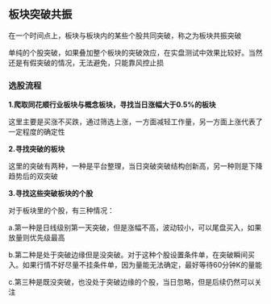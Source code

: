 板块突破共振
--

在一个时间点上，板块与板块内的某些个股共同突破，称之为板块共振突破

单纯的个股突破，如果叠加整个板块的突破效应，在实盘测试中效果比较好。当然还是有假突破的情况，无法避免，只能靠风控止损

### 选股流程

**1.爬取同花顺行业板块与概念板块，寻找当日涨幅大于0.5%的板块**

这里主要是买涨不买跌，通过筛选上涨，一方面减轻工作量，另一方面上涨代表了一定程度的确定性

**2.寻找突破的板块**

这里的突破有两种，一种是平台整理，当日突破突破结构创新高，另一种则是下降趋势后的双突破

**3.寻找这些突破板块的个股**

对于板块里的个股，有三种情况：

a.第一种是日线级别第一天突破，但是涨幅不高，波动较小，可以尾盘买入，如果放量则优先级最高

b.第二种是处于突破边缘但是没突破。对于这种个股设置条件单，在突破瞬间买入。如果行情不好尽量不挂条件单，因为量能无法确定，最好等待60分钟K的量能

c.第三种是既没突破，也没处于突破边缘的个股，当日忽略，但是后续仍然可以关注